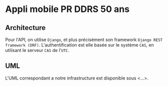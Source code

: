 # Appli mobile PR DDRS 50 ans

## Architecture

Pour l'API, on utilise `Django`, et plus précisément son framework `Django REST framework (DRF)`. L'authentification est elle basée sur le système `CAS`, en utilisant le serveur `CAS` de l'`UTC`.

## UML

L'UML correspondant a notre infrastructure est disponible sous <...>.
